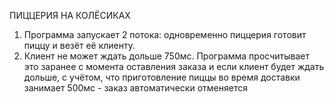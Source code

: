 ПИЦЦЕРИЯ НА КОЛЁСИКАХ

1. Программа запускает 2 потока: одновременно пиццерия готовит пиццу и везёт её клиенту.
2. Клиент не может ждать дольше 750мс. Программа просчитывает это заранее с момента оставления заказа и если клиент будет ждать дольше, с учётом, что приготовление пиццы во время доставки занимает 500мс - заказ автоматически отменяется
